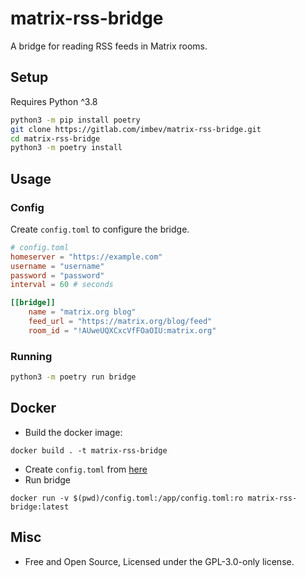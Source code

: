 # matrix-rss-bridge

A bridge for reading RSS feeds in Matrix rooms.

## Setup

Requires Python ^3.8

```sh
python3 -m pip install poetry
git clone https://gitlab.com/imbev/matrix-rss-bridge.git
cd matrix-rss-bridge
python3 -m poetry install
```

## Usage

### Config

Create `config.toml` to configure the bridge.

```toml
# config.toml
homeserver = "https://example.com"
username = "username" 
password = "password"
interval = 60 # seconds

[[bridge]]
    name = "matrix.org blog"
    feed_url = "https://matrix.org/blog/feed"
    room_id = "!AUweUQXCxcVfFOaOIU:matrix.org"
```

### Running

```sh
python3 -m poetry run bridge
```

## Docker

- Build the docker image:

```
docker build . -t matrix-rss-bridge
```

- Create `config.toml` from [here](#config)
- Run bridge

```
docker run -v $(pwd)/config.toml:/app/config.toml:ro matrix-rss-bridge:latest
```

## Misc

- Free and Open Source, Licensed under the GPL-3.0-only license.
